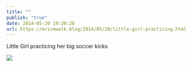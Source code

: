 ```yaml
---
title: ""
publish: "true"
date: 2014-05-20 19:20:28
url: https://ericmwalk.blog/2014/05/20/little-girl-practicing.html
---
```


Little Girl practicing her big soccer kicks

![](https://ericmwalk.blog/uploads/2022/c4bf263f79.jpg)
